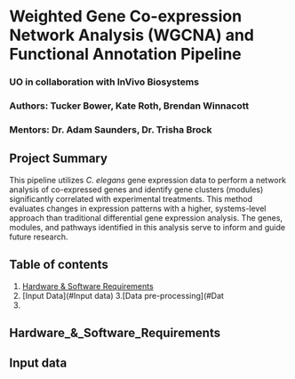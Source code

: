 # Weighted Gene Co-expression Network Analysis (WGCNA) and Functional Annotation Pipeline
### UO in collaboration with InVivo Biosystems
### Authors: Tucker Bower, Kate Roth, Brendan Winnacott
### Mentors: Dr. Adam Saunders, Dr. Trisha Brock

## Project Summary

This pipeline utilizes *C. elegans* gene expression data to perform a network analysis of co-expressed genes and identify gene clusters (modules) significantly correlated with experimental treatments. This method evaluates changes in expression patterns with a higher, systems-level approach than traditional differential gene expression analysis. The genes, modules, and pathways identified in this analysis serve to inform and guide future research. 

## Table of contents

1. [Hardware & Software Requirements](#Hardware_&_Software_Requirements)
2. [Input Data](#Input data)
3.[Data pre-processing](#Dat
4.






## Hardware_&_Software_Requirements
## Input data
## 
## 
## 
## 
## 
